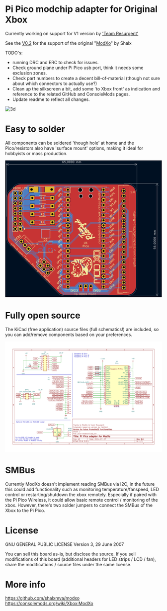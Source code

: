 # Pi Pico modchip adapter for Original Xbox

Currently working on support for V1 version by ['Team Resurgent'](https://github.com/Team-Resurgent/Modxo)

See the [V0.2](https://github.com/Electrical5/Pico-ModXo/tree/V0.2) for the support of the original "[ModXo](https://github.com/shalxmva/modxo)" by Shalx

TODO's:
* running DRC and ERC to check for issues.
* Check ground plane under Pi Pico usb port, think it needs some exclusion zones.
* Check part numbers to create a decent bill-of-material (though not sure about which connectors to actually use?)
* Clean up the silkscreen a bit, add some 'to Xbox front' as indication and reference to the related GitHub and ConsoleMods pages.
* Update readme to reflect all changes.

![3d](pico-modxo-3d.png)

# Easy to solder

All components can be soldered 'though hole' at home and the Pico/resistors also have 'surface mount' options, making it ideal for hobbyists or mass production.

![2d](pico-modxo-2d.png)

# Fully open source

The KiCad (free application) source files (full schematics!) are included, so you can add/remove components based on your preferences.

![schematics](schematics.png)

# SMBus

Currently ModXo doesn't implement reading SMBus via I2C, in the future this could add functionality such as monitoring temperature/fanspeed, LED control or restarting/shutdown the xbox remotely.
Especially if paired with the Pi Pico Wireless, it could allow basic remote control / monitoring of the xbox.
However, there's two solder jumpers to connect the SMBus of the Xbox to the Pi Pico.

# License

GNU GENERAL PUBLIC LICENSE
Version 3, 29 June 2007

You can sell this board as-is, but disclose the source.
If you sell modifications of this board (additional headers for LED strips / LCD / fan), share the modifications / source files under the same license.

# More info

https://github.com/shalxmva/modxo
https://consolemods.org/wiki/Xbox:ModXo
